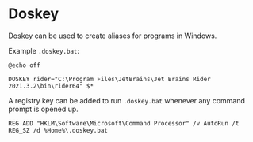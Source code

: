 ﻿# Doskey

[Doskey](https://docs.microsoft.com/en-us/windows-server/administration/windows-commands/doskey) can be used to create aliases for programs in Windows.

Example `.doskey.bat`:
```
@echo off

DOSKEY rider="C:\Program Files\JetBrains\Jet Brains Rider 2021.3.2\bin\rider64" $*
```

A registry key can be added to run `.doskey.bat` whenever any command prompt is opened up.

`REG ADD "HKLM\Software\Microsoft\Command Processor" /v AutoRun /t REG_SZ /d %Home%\.doskey.bat`
